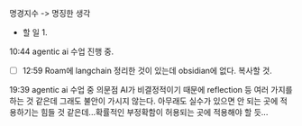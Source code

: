 명경지수 -> 명징한 생각

- 할 일
	1. 

10:44 agentic ai 수업 진행 중.
- [ ] 12:59 Roam에 langchain 정리한 것이 있는데 obsidian에 없다. 복사할 것.

19:39 agentic ai 수업 중 의문점
	AI가 비결정적이기 때문에 reflection 등 여러 가지를 하는 것 같은데 그래도 불안이 가시지 않는다. 아무래도 실수가 있으면 안 되는 곳에 적용하기는 힘들 것 같은데...확률적인 부정확함이 허용되는 곳에 적용해야 할 듯...